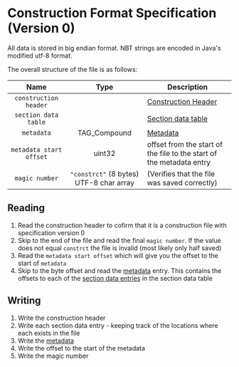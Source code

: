 # Construction Format Specification (Version 0)

All data is stored in big endian format. NBT strings are encoded in Java's modified utf-8 format.

The overall structure of the file is as follows:

| Name | Type | Description |
| :----: | :----: | ----------- |
| `construction header` | | [Construction Header](../../specifications#header-format)
| `section data table` | | [Section data table](section_data_table.md)
| `metadata` | TAG_Compound | [Metadata](metadata.md)
| `metadata start offset` | uint32 | offset from the start of the file to the start of the metadata entry
| `magic number` | `"constrct"` (8 bytes) UTF-8 char array | (Verifies that the file was saved correctly)

## Reading

1) Read the construction header to cofirm that it is a construction file with specification version 0
2) Skip to the end of the file and read the final `magic number`. If the value does not equal `constrct` the file is invalid (most likely only half saved)
3) Read the `metadata start offset` which will give you the offset to the start of `metadata`
4) Skip to the byte offset and read the [metadata](metadata.md) entry. This contains the offsets to each of the [section data entries](section_data_table.md#section-data-entry) in the section data table

## Writing

1) Write the construction header
2) Write each section data entry - keeping track of the locations where each exists in the file
3) Write the [metadata](metadata.md)
4) Write the offset to the start of the metadata
5) Write the magic number
